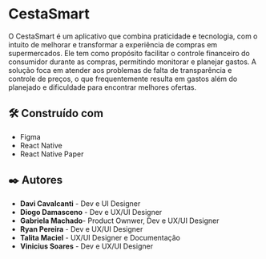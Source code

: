 # CestaSmart

O CestaSmart é um aplicativo que combina praticidade e tecnologia, com o intuito de melhorar e transformar a experiência de compras em supermercados. Ele tem como propósito facilitar o controle financeiro do consumidor durante as compras, permitindo monitorar e planejar gastos. A solução foca em atender aos problemas de falta de transparência e controle de preços, o que frequentemente resulta em gastos além do planejado e dificuldade para encontrar melhores ofertas.

## 🛠️ Construído com

* Figma
* React Native
* React Native Paper 

## ✒️ Autores

* **Davi Cavalcanti** - Dev e UI Designer
* **Diogo Damasceno** - Dev e UX/UI Designer
* **Gabriela Machado**- Product Ownwer, Dev e UX/UI Designer
* **Ryan Pereira** - Dev e UX/UI Designer
* **Talita Maciel** - UX/UI Designer e Documentação
* **Vinicius Soares** - Dev e UX/UI Designer
